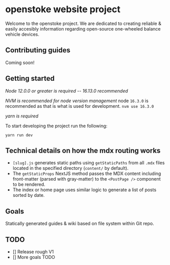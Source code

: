 # openstoke website project

Welcome to the openstoke project. We are dedicated to creating reliable & easily accesibly information regarding open-source one-wheeled balance vehicle devices.

## Contributing guides
Coming soon!

## Getting started

*Node 12.0.0 or greater is required -- 16.13.0 recommended*

*NVM is recommended for node version management*
node `16.3.0` is recommended as that is what is used for development.
`nvm use 16.3.0`

*yarn is required*

To start developing the project run the following:
```
yarn run dev
```

## Technical details on how the mdx routing works
- `[slug].js` generates static paths using `getStaticPaths` from all `.mdx` files located in the specified directory (`content/` by default).
- The `getStaticProps` NextJS method passes the MDX content including front-matter (parsed with gray-matter) to the `<PostPage />` component to be rendered.
- The index or home page uses similar logic to generate a list of posts sorted by date.

## Goals

Statically generated guides & wiki based on file system within Git repo.

## TODO

- [] Release rough V1
- [] More goals TODO
